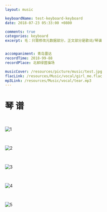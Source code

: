 ```yaml
---
layout: music

keyboardName: test-keyboard-keyboard
date: 2018-07-23 05:33:00 +0800

comments: true
categories: keyboard
excerpt: 毛：只需修改元数据部分，正文部分是歌词/琴谱


accompaniment: 青岛雷达
recordTime: 2018-99-88
recordPlace: 北邮绿茵操场

musicCover: /resources/picture/music/test.jpg
flacLink: /resources/Music/vocal/girl_me.flac
mp3Link: /resources/Music/vocal/tear.mp3
---
```


# 琴 谱

<br />

![1](/resources/Music/keyboard/test-keyboard-keyboard/1.png)

<br />

![2](/resources/Music/keyboard/test-keyboard-keyboard/2.png)

<br />

![3](/resources/Music/keyboard/test-keyboard-keyboard/3.png)

<br />

![4](/resources/Music/keyboard/test-keyboard-keyboard/4.png)

<br />

![5](/resources/Music/keyboard/test-keyboard-keyboard/5.png)

<br />
